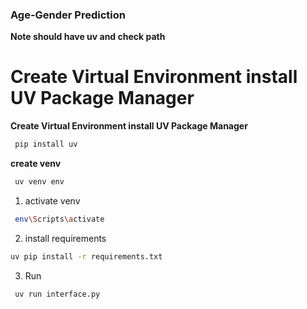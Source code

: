 ### Age-Gender Prediction
**Note should have uv and check path**

**Create Virtual Environment install UV Package Manager**
=======
**Create Virtual Environment
 install UV Package Manager**
  ```bash
   pip install uv
  ```
 **create venv**
 
   ```bash
    uv venv env
   ```

1) activate venv

```bash
 env\Scripts\activate
  ```

2) install requirements

```bash 
uv pip install -r requirements.txt
 ```
3) Run

```bash
 uv run interface.py
```

